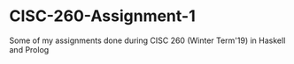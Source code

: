 # CISC-260-Assignment-1
Some of my assignments done during CISC 260 (Winter Term'19) in Haskell and Prolog
